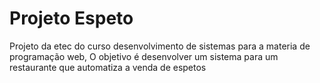 # Projeto Espeto
 Projeto da etec do curso desenvolvimento de sistemas para a  materia de programação web, O objetivo é desenvolver um sistema para um restaurante que automatiza a venda de espetos 
